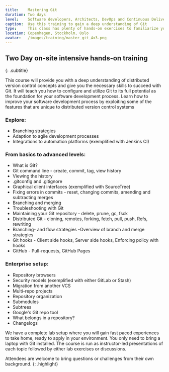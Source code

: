 ```yaml
---
title:    Mastering Git
duration: Two days
level:    Software developers, Architects, DevOps and Continuous Delivery practitioners
caption:  Use this training to gain a deep understanding of Git
type:     This class has plenty of hands-on exercises to familiarize you with the nitty-gritty details of Git. You will leave this course as a Git master.
location: Copenhagen, Stockholm, Oslo
avatar:   /images/training/master_git_4x3.png
---
```


## Two Day on-site intensive hands-on training
{: .subtitle}

This course will provide you with a deep understanding of distributed version control concepts and give you the necessary skills to succeed with Git.
It will teach you how to configure and utilize Git to its full potential as the foundation for your software development process.
Learn how to improve your software development process by exploiting some of the features that are unique to distributed version control systems

### Explore:
* Branching strategies
* Adaption to agile development processes
* Integrations to automation platforms (exemplified with Jenkins CI)

### From basics to advanced levels:

* What is Git?
* Git command line - create, commit, tag, view history
* Viewing the history
* .gitconfig and .gitignore
* Graphical client interfaces (exemplified with SourceTree)
* Fixing errors in commits - reset, changing commits, amending and subtracting merges
* Branching and merging
* Troubleshooting with Git
* Maintaining your Git repository - delete, prune, gc, fsck
* Distributed Git - cloning, remotes, forking, fetch, pull, push, Refs, rewriting
* Branching- and flow strategies -Overview of branch and merge strategies
* Git hooks - Client side hooks, Server side hooks, Enforcing policy with hooks
* GitHub - Pull-requests, GitHub Pages

### Enterprise setup:

* Repository browsers
* Security models (exemplified with either GitLab or Stash)
* Migration from another VCS
* Multi-repo projects
* Repository organization
* Submodules
* Subtrees
* Google's Git repo tool
* What belongs in a repository?
* Changelogs

We have a complete lab setup where you will gain fast paced experiences to take home, ready to apply in your environment.
You only need to bring a laptop with Git installed.
The course is run as instructor-led presentations of each topic followed by either lab exercises or discussions.

Attendees are welcome to bring questions or challenges from their own background.
{: .highlight}
